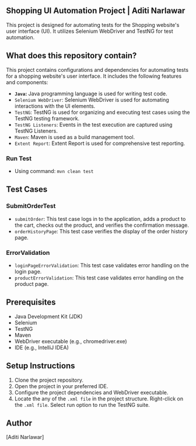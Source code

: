 ## Shopping UI Automation Project | Aditi Narlawar

This project is designed for automating tests for the Shopping website's user interface (UI). It utilizes Selenium
WebDriver and TestNG for test automation.

## What does this repository contain?

This project contains configurations and dependencies for automating tests for a shopping website's user interface. It includes the following features and components:

- **`Java`:** Java programming language is used for writing test code.
- `Selenium WebDriver`: Selenium WebDriver is used for automating interactions with the UI elements.
- `TestNG`: TestNG is used for organizing and executing test cases using the TestNG testing framework.
- `TestNG Listeners`: Events in the test execution are captured using TestNG Listeners.
- `Maven`: Maven is used as a build management tool.
- `Extent Report`: Extent Report is used for comprehensive test reporting.

### Run Test

- Using command: `mvn clean test`

## Test Cases

### SubmitOrderTest

- `submitOrder`: This test case logs in to the application, adds a product to the cart, checks out the product, and
  verifies the confirmation message.
- `orderHistoryPage`: This test case verifies the display of the order history page.

### ErrorValidation

- `loginPageErrorValidation`: This test case validates error handling on the login page.
- `productErrorValidation`: This test case validates error handling on the product page.

## Prerequisites

- Java Development Kit (JDK)
- Selenium
- TestNG
- Maven
- WebDriver executable (e.g., chromedriver.exe)
- IDE (e.g., IntelliJ IDEA)

## Setup Instructions

1. Clone the project repository.
2. Open the project in your preferred IDE.
3. Configure the project dependencies and WebDriver executable.
4. Locate the any of the `.xml file` in the project structure.
   Right-click on the `.xml file`.
   Select run option to run the TestNG suite.

## Author

[Aditi Narlawar]